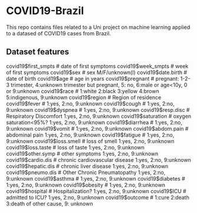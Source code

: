# COVID19-Brazil
This repo contains files related to a Uni project on machine learning applied to a datased of COVID19 cases from Brazil.
## Dataset features
covid19$first_smpts # date of first symptoms  
covid19$week_smpts # week of first symptoms
covid19$sex # sex M/F/unknown(I)
covid19$date.birth # date of birth
covid19$age # age in years
covid19$pregnant # pregnant: 1-2-3 trimester, 4:unknown trimester but pregnant, 5: no, 6:male or age<10y, 0 or 9:unknown
covid19$race # 1:white 2:black 3:yellow 4:brown 5:indigenous, 9:unknown
covid19$region # Region of residence
covid19$fever # 1:yes, 2:no, 9:unknown
covid19$cough # 1:yes, 2:no, 9:unknown
covid19$dyspnea # 1:yes, 2:no, 9:unknown
covid19$resp.disc # Respiratory Discomfort 1:yes, 2:no, 9:unknown
covid19$saturation # oxygen saturation<95%? 1:yes, 2:no, 9:unknown
covid19$diarrhea # 1:yes, 2:no, 9:unknown
covid19$vomit # 1:yes, 2:no, 9:unknown
covid19$abdom.pain # abdominal pain 1:yes, 2:no, 9:unknown
covid19$fatigue # 1:yes, 2:no, 9:unknown
covid19$loss.smell # loss of smell 1:yes, 2:no, 9:unknown
covid19$loss.taste # loss of taste 1:yes, 2:no, 9:unknown
covid19$other.symp # other symptoms 1:yes, 2:no, 9:unknown
covid19$cardio.dis # chronic cardiovascular disease 1:yes, 2:no, 9:unknown
covid19$hepatic.dis # chronic liver disease 1:yes, 2:no, 9:unknown
covid19$pneumo.dis # Other Chronic Pneumatopathy 1:yes, 2:no, 9:unknown
covid19$asthma # 1:yes, 2:no, 9:unknown
covid19$diabetes # 1:yes, 2:no, 9:unknown
covid19$obesity # 1:yes, 2:no, 9:unknown
covid19$hospital # Hospitalization? 1:yes, 2:no, 9:unknown
covid19$ICU # admitted to ICU? 1:yes, 2:no, 9:unknown
covid19$outcome # 1:cure 2:death 3:death of other cause, 9: unknown
